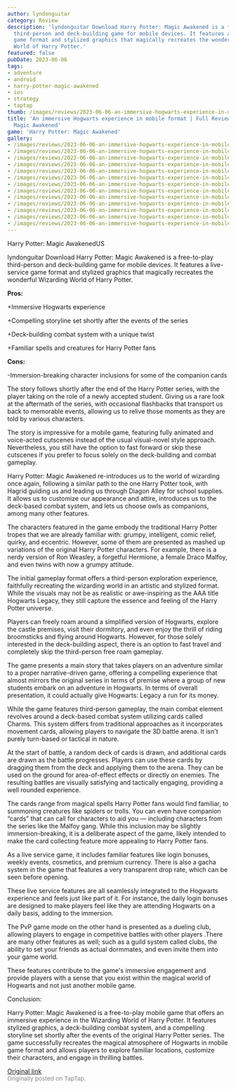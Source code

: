 ```yaml
---
author: lyndonguitar
category: Review
description: 'lyndonguitar Download Harry Potter: Magic Awakened is a free-to-play
  third-person and deck-building game for mobile devices. It features a live-service
  game format and stylized graphics that magically recreates the wonderful Wizarding
  World of Harry Potter.'
featured: false
pubDate: 2023-06-06
tags:
- adventure
- android
- harry-potter-magic-awakened
- ios
- strategy
- taptap
thumb: /images/reviews/2023-06-06-an-immersive-hogwarts-experience-in-mobile-format--full-review---harry-potter-magic-awake-0.avif
title: 'An immersive Hogwarts experience in mobile format | Full Review - Harry Potter:
  Magic Awakened'
game: 'Harry Potter: Magic Awakened'
gallery:
- /images/reviews/2023-06-06-an-immersive-hogwarts-experience-in-mobile-format--full-review---harry-potter-magic-awake-0.avif
- /images/reviews/2023-06-06-an-immersive-hogwarts-experience-in-mobile-format--full-review---harry-potter-magic-awake-1.avif
- /images/reviews/2023-06-06-an-immersive-hogwarts-experience-in-mobile-format--full-review---harry-potter-magic-awake-2.avif
- /images/reviews/2023-06-06-an-immersive-hogwarts-experience-in-mobile-format--full-review---harry-potter-magic-awake-3.avif
- /images/reviews/2023-06-06-an-immersive-hogwarts-experience-in-mobile-format--full-review---harry-potter-magic-awake-4.avif
- /images/reviews/2023-06-06-an-immersive-hogwarts-experience-in-mobile-format--full-review---harry-potter-magic-awake-5.avif
- /images/reviews/2023-06-06-an-immersive-hogwarts-experience-in-mobile-format--full-review---harry-potter-magic-awake-6.avif
- /images/reviews/2023-06-06-an-immersive-hogwarts-experience-in-mobile-format--full-review---harry-potter-magic-awake-7.avif
- /images/reviews/2023-06-06-an-immersive-hogwarts-experience-in-mobile-format--full-review---harry-potter-magic-awake-8.avif
- /images/reviews/2023-06-06-an-immersive-hogwarts-experience-in-mobile-format--full-review---harry-potter-magic-awake-9.avif
- /images/reviews/2023-06-06-an-immersive-hogwarts-experience-in-mobile-format--full-review---harry-potter-magic-awake-10.avif
- /images/reviews/2023-06-06-an-immersive-hogwarts-experience-in-mobile-format--full-review---harry-potter-magic-awake-11.avif
- /images/reviews/2023-06-06-an-immersive-hogwarts-experience-in-mobile-format--full-review---harry-potter-magic-awake-12.avif
---
```

Harry Potter: Magic AwakenedUS

lyndonguitar
Download
Harry Potter: Magic Awakened is a free-to-play third-person and deck-building game for mobile devices. It features a live-service game format and stylized graphics that magically recreates the wonderful Wizarding World of Harry Potter.


**Pros:**


+Immersive Hogwarts experience

+Compelling storyline set shortly after the events of the series

+Deck-building combat system with a unique twist

+Familiar spells and creatures for Harry Potter fans


**Cons:**


-Immersion-breaking character inclusions for some of the companion cards

The story follows shortly after the end of the Harry Potter series, with the player taking on the role of a newly accepted student. Giving us a rare look at the aftermath of the series, with occasional flashbacks that transport us back to memorable events, allowing us to relive those moments as they are told by various characters.

The story is impressive for a mobile game, featuring fully animated and voice-acted cutscenes instead of the usual visual-novel style approach. Nevertheless, you still have the option to fast forward or skip these cutscenes if you prefer to focus solely on the deck-building and combat gameplay.

Harry Potter: Magic Awakened re-introduces us to the world of wizarding once again, following a similar path to the one Harry Potter took, with Hagrid guiding us and leading us through Diagon Alley for school supplies. It allows us to customize our appearance and attire, introduces us to the deck-based combat system, and lets us choose owls as companions, among many other features.

The characters featured in the game embody the traditional Harry Potter tropes that we are already familiar with: grumpy, intelligent, comic relief, quirky, and eccentric. However, some of them are presented as mashed up variations of the original Harry Potter characters. For example, there is a nerdy version of Ron Weasley, a forgetful Hermione, a female Draco Malfoy, and even twins with now a grumpy attitude.

The initial gameplay format offers a third-person exploration experience, faithfully recreating the wizarding world in an artistic and stylized format. While the visuals may not be as realistic or awe-inspiring as the AAA title Hogwarts Legacy, they still capture the essence and feeling of the Harry Potter universe.

Players can freely roam around a simplified version of Hogwarts, explore the castle premises, visit their dormitory, and even enjoy the thrill of riding broomsticks and flying around Hogwarts. However, for those solely interested in the deck-building aspect, there is an option to fast travel and completely skip the third-person free roam gameplay.

The game presents a main story that takes players on an adventure similar to a proper narrative-driven game, offering a compelling experience that almost mirrors the original series in terms of premise where a group of new students embark on an adventure in Hogwarts. In terms of overall presentation, it could actually give Hogwarts: Legacy a run for its money.

While the game features third-person gameplay, the main combat element revolves around a deck-based combat system utilizing cards called Charms. This system differs from traditional approaches as it incorporates movement cards, allowing players to navigate the 3D battle arena. It isn't purely turn-based or tactical in nature.

At the start of battle, a random deck of cards is drawn, and additional cards are drawn as the battle progresses. Players can use these cards by dragging them from the deck and applying them to the arena. They can be used on the ground for area-of-effect effects or directly on enemies. The resulting battles are visually satisfying and tactically engaging, providing a well rounded experience.

The cards range from magical spells Harry Potter fans would find familiar, to summoning creatures like spiders or trolls. You can even have companion “cards” that can call for characters to aid you — including characters from the series like the Malfoy gang. While this inclusion may be slightly immersion-breaking, it is a deliberate aspect of the game, likely intended to make the card collecting feature more appealing to Harry Potter fans.

As a live service game, it includes familiar features like login bonuses, weekly events, cosmetics, and premium currency. There is also a gacha system in the game that features a very transparent drop rate, which can be seen before opening.

These live service features are all seamlessly integrated to the Hogwarts experience and feels just like part of it. For instance, the daily login bonuses are designed to make players feel like they are attending Hogwarts on a daily basis, adding to the immersion.

The PvP game mode on the other hand is presented as a dueling club, allowing players to engage in competitive battles with other players .There are many other features as well; such as a guild system called clubs, the ability to set your friends as actual dormmates, and even invite them into your game world.

These features contribute to the game's immersive engagement and provide players with a sense that you exist within the magical world of Hogwarts and not just another mobile game.

Conclusion:

Harry Potter: Magic Awakened is a free-to-play mobile game that offers an immersive experience in the Wizarding World of Harry Potter. It features stylized graphics, a deck-building combat system, and a compelling storyline set shortly after the events of the original Harry Potter series. The game successfully recreates the magical atmosphere of Hogwarts in mobile game format and allows players to explore familiar locations, customize their characters, and engage in thrilling battles.

[Original link](https://www.taptap.io/post/5772879)<br><span style="font-size: 0.95em; color: #888;">Originally posted on TapTap.</span>